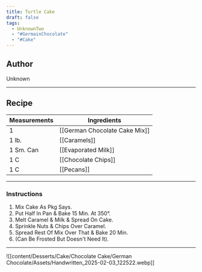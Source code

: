 ```yaml
---
title: Turtle Cake
draft: false
tags:
  - UnknownTwo
  - "#GermainChocolate"
  - "#Cake"
---
```

## Author
Unknown
___
## Recipe

| Measurements | Ingredients               |
| :----------- | ------------------------- |
| 1                 | [[German Chocolate Cake Mix]]            |
| 1 lb.             | [[Caramels]]                             |
| 1 Sm. Can         | [[Evaporated Milk]]                      |
| 1 C               | [[Chocolate Chips]]                      |
| 1 C               | [[Pecans]]                               |
___
### Instructions
1.  Mix Cake As Pkg Says.
2.  Put Half In Pan & Bake 15 Min. At 350°.
3.  Melt Caramel & Milk & Spread On Cake.
4.  Sprinkle Nuts & Chips Over Caramel.
5.  Spread Rest Of Mix Over That & Bake 20 Min.
6.  (Can Be Frosted But Doesn't Need It).
___
![[content/Desserts/Cake/Chocolate Cake/German Chocolate/Assets/Handwritten_2025-02-03_122522.webp]]